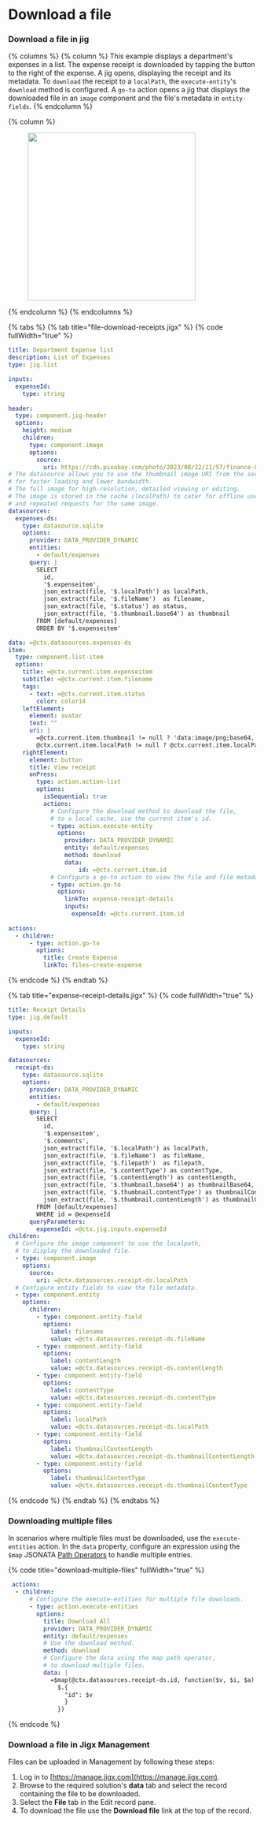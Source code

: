 # Download a file

### Download a file in jig

{% columns %}
{% column %}
This example displays a department's expenses in a list. The expense receipt is downloaded by tapping the button to the right of the expense. A jig opens, displaying the receipt and its metadata. To `download` the receipt to a `localPath`, the `execute-entity`'s `download` method is configured. A `go-to` action opens a jig that displays the downloaded file in an `image` component and the file's metadata in `entity-fields`.&#x20;
{% endcolumn %}

{% column %}
<figure><img src="../../../.gitbook/assets/DF-download-file.gif" alt="" width="341"><figcaption></figcaption></figure>
{% endcolumn %}
{% endcolumns %}

{% tabs %}
{% tab title="file-download-receipts.jigx" %}
{% code fullWidth="true" %}
```yaml
title: Department Expense list
description: List of Expenses
type: jig.list

inputs:
  expenseId:
    type: string 
    
header:
  type: component.jig-header
  options:
    height: medium
    children:
      type: component.image
      options:
        source:
          uri: https://cdn.pixabay.com/photo/2023/08/22/11/57/finance-8206242_1280.jpg
# The datasource allows you to use the thumbnail image URI from the server, 
# for faster loading and lower bandwidth.
# The full image for high-resolution, detailed viewing or editing.
# The image is stored in the cache (localPath) to cater for offline use,
# and repeated requests for the same image. 
datasources:
  expenses-ds:
    type: datasource.sqlite
    options:
      provider: DATA_PROVIDER_DYNAMIC
      entities:
        - default/expenses
      query: |
        SELECT
          id,
          '$.expenseitem',
          json_extract(file, '$.localPath') as localPath,
          json_extract(file, '$.fileName')  as filename,
          json_extract(file, '$.status') as status,
          json_extract(file, '$.thumbnail.base64') as thumbnail
        FROM [default/expenses]
        ORDER BY '$.expenseitem'

data: =@ctx.datasources.expenses-ds
item:
  type: component.list-item
  options:
    title: =@ctx.current.item.expenseitem
    subtitle: =@ctx.current.item.filename 
    tags:
      - text: =@ctx.current.item.status
        color: color14  
    leftElement:
      element: avatar
      text: ""
      uri: |
        =@ctx.current.item.thumbnail != null ? 'data:image/png;base64,' & @ctx.current.item.thumbnail :
        @ctx.current.item.localPath != null ? @ctx.current.item.localPath
    rightElement: 
      element: button
      title: View receipt
      onPress: 
        type: action.action-list
        options:
          isSequential: true
          actions:
            # Configure the download method to download the file,
            # to a local cache, use the current item's id.
            - type: action.execute-entity
              options:
                provider: DATA_PROVIDER_DYNAMIC
                entity: default/expenses
                method: download
                data:
                    id: =@ctx.current.item.id
            # Configure a go-to action to view the file and file metadata.        
            - type: action.go-to
              options:
                linkTo: expense-receipt-details
                inputs: 
                  expenseId: =@ctx.current.item.id
            
actions:
  - children:
      - type: action.go-to
        options:
          title: Create Expense
          linkTo: files-create-expense
```
{% endcode %}
{% endtab %}

{% tab title="expense-receipt-details.jigx" %}
{% code fullWidth="true" %}
```yaml
title: Receipt Details
type: jig.default

inputs:
  expenseId:
    type: string  

datasources:
  receipt-ds:
    type: datasource.sqlite
    options:
      provider: DATA_PROVIDER_DYNAMIC
      entities:
        - default/expenses
      query: |
        SELECT
          id,
          '$.expenseitem',
          '$.comments',
          json_extract(file, '$.localPath') as localPath,
          json_extract(file, '$.fileName')  as fileName,
          json_extract(file, '$.filepath')  as filepath,
          json_extract(file, '$.contentType') as contentType,
          json_extract(file, '$.contentLength') as contentLength,
          json_extract(file, '$.thumbnail.base64') as thumbnailBase64,
          json_extract(file, '$.thumbnail.contentType') as thumbnailContentType,
          json_extract(file, '$.thumbnail.contentLength') as thumbnailContentLength
        FROM [default/expenses]
        WHERE id = @expenseId
      queryParameters:
        expenseId: =@ctx.jig.inputs.expenseId
children:  
  # Configure the image component to use the localpath,
  # to display the downloaded file.      
  - type: component.image
    options:
      source:
        uri: =@ctx.datasources.receipt-ds.localPath
  # Configure entity fields to view the file metadata.  
  - type: component.entity
    options:
      children:
        - type: component.entity-field
          options:
            label: filename
            value: =@ctx.datasources.receipt-ds.fileName
        - type: component.entity-field
          options:
            label: contentLength
            value: =@ctx.datasources.receipt-ds.contentLength
        - type: component.entity-field
          options:
            label: contentType
            value: =@ctx.datasources.receipt-ds.contentType
        - type: component.entity-field
          options:
            label: localPath
            value: =@ctx.datasources.receipt-ds.localPath
        - type: component.entity-field
          options:
            label: thumbnailContentLength
            value: =@ctx.datasources.receipt-ds.thumbnailContentLength
        - type: component.entity-field
          options:
            label: thumbnailContentType
            value: =@ctx.datasources.receipt-ds.thumbnailContentType
```
{% endcode %}
{% endtab %}
{% endtabs %}

### Downloading multiple files

In scenarios where multiple files must be downloaded, use the `execute-entities` action. In the `data` property, configure an expression using the `$map`  JSONATA [Path Operators](<Download a file.md>) to handle multiple entries.

{% code title="download-multiple-files" fullWidth="true" %}
```yaml
 actions:
  - children:
      # Configure the execute-entities for multiple file downloads.
      - type: action.execute-entities
        options:
          title: Download All
          provider: DATA_PROVIDER_DYNAMIC
          entity: default/expenses
          # Use the download method. 
          method: download
          # Configure the data using the map path operator,
          # to download multiple files.
          data: |
            =$map(@ctx.datasources.receipt-ds.id, function($v, $i, $a) {
              $.{
                "id": $v
                }
              })
```
{% endcode %}

### Download a file in Jigx Management

Files can be uploaded in Management by following these steps:

1. Log in to [https://manage.jigx.com](https://manage.jigx.com).
2. Browse to the required solution's **data** tab and select the record containing the file to be downloaded.
3. Select the **File** tab in the Edit record pane.
4. To download the file use the **Download file** link at the top of the record.
